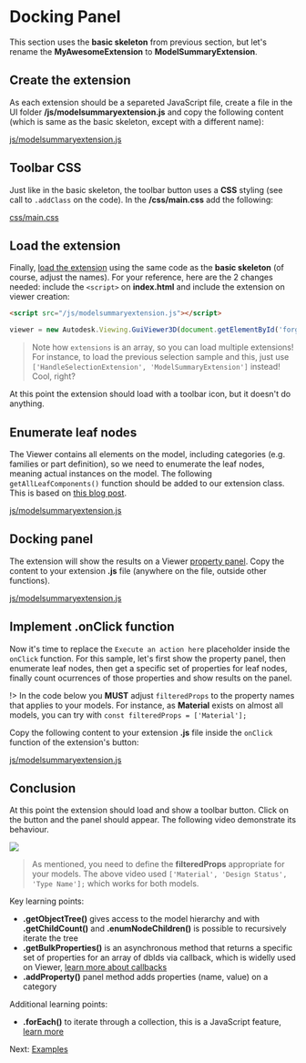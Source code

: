 # Docking Panel

This section uses the **basic skeleton** from previous section, but let's rename the **MyAwesomeExtension** to **ModelSummaryExtension**. 

## Create the extension

As each extension should be a separeted JavaScript file, create a file in the UI folder **/js/modelsummaryextension.js** and copy the following content (which is same as the basic skeleton, except with a different name): 

[js/modelsummaryextension.js](_snippets/extensions/js/modelsummaryextension.1.js ':include :type=code javascript')

## Toolbar CSS

Just like in the basic skeleton, the toolbar button uses a **CSS** styling (see call to `.addClass` on the code). In the **/css/main.css** add the following:

[css/main.css](_snippets/extensions/css/main.3.css ':include :type=code css')

## Load the extension

Finally, [load the extension](/viewer/extensions/skeleton?id=loading-the-extension) using the same code as the **basic skeleton** (of course, adjust the names). For your reference, here are the 2 changes needed: include the `<script>` on **index.html** and include the extension on viewer creation:

```html
<script src="/js/modelsummaryextension.js"></script>
```

```javascript
viewer = new Autodesk.Viewing.GuiViewer3D(document.getElementById('forgeViewer'), { extensions: ['ModelSummaryExtension'] });
```

> Note how `extensions` is an array, so you can load multiple extensions! For instance, to load the previous selection sample and this, just use `['HandleSelectionExtension', 'ModelSummaryExtension']` instead! Cool, right?

At this point the extension should load with a toolbar icon, but it doesn't do anything.

## Enumerate leaf nodes

The Viewer contains all elements on the model, including categories (e.g. families or part definition), so we need to enumerate the leaf nodes, meaning actual instances on the model. The following `getAllLeafComponents()` function should be added to our extension class. This is based on [this blog post](https://forge.autodesk.com/blog/enumerating-leaf-nodes-viewer). 

[js/modelsummaryextension.js](_snippets/extensions/js/modelsummaryextension.2.js ':include :type=code javascript')

## Docking panel

The extension will show the results on a Viewer [property panel](https://forge.autodesk.com/en/docs/viewer/v7/reference/UI/PropertyPanel/). Copy the content to your extension **.js** file (anywhere on the file, outside other functions).

[js/modelsummaryextension.js](_snippets/extensions/js/modelsummaryextension.3.js ':include :type=code javascript')

## Implement .onClick function

Now it's time to replace the `Execute an action here` placeholder inside the `onClick` function. For this sample, let's first show the property panel, then enumerate leaf nodes, then get a specific set of properties for leaf nodes, finally count ocurrences of those properties and show results on the panel. 

!> In the code below you **MUST** adjust `filteredProps` to the property names that applies to your models. For instance, as **Material** exists on almost all models, you can try with `const filteredProps = ['Material'];`

Copy the following content to your extension **.js** file inside the `onClick` function of the extension's button:

[js/modelsummaryextension.js](_snippets/extensions/js/modelsummaryextension.4.js ':include :type=code javascript')

## Conclusion

At this point the extension should load and show a toolbar button. Click on the button and the panel should appear. The following video demonstrate its behaviour.

![](_media/javascript/js_dockingpanel.gif)

> As mentioned, you need to define the **filteredProps** appropriate for your models. The above video used `['Material', 'Design Status', 'Type Name'];` which works for both models.

Key learning points:

- **.getObjectTree()** gives access to the model hierarchy and with **.getChildCount()** and **.enumNodeChildren()** is possible to recursively iterate the tree
- **.getBulkProperties()** is an asynchronous method that returns a specific set of properties for an array of dbIds via callback, which is widelly used on Viewer, [learn more about callbacks](https://developer.mozilla.org/en-US/docs/Glossary/Callback_function)
- **.addProperty()** panel method adds properties (name, value) on a category

Additional learning points:

- **.forEach()** to iterate through a collection, this is a JavaScript feature, [learn more](https://www.w3schools.com/jsref/jsref_forEach.asp)

Next: [Examples](viewer/extensions/examples)